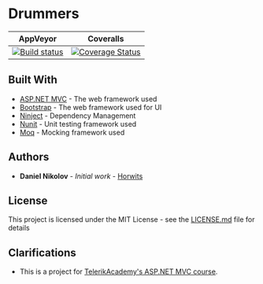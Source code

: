 # Drummers

AppVeyor | Coveralls
--- | --- |
[![Build status](https://ci.appveyor.com/api/projects/status/rjr2mwwwbfswasxl?svg=true)](https://ci.appveyor.com/project/Horwits/drummers) | [![Coverage Status](https://coveralls.io/repos/github/Horwits/Drummers/badge.svg)](https://coveralls.io/github/Horwits/Drummers)

## Built With

* [ASP.NET MVC](https://www.asp.net/mvc) - The web framework used
* [Bootstrap](http://getbootstrap.com/) - The web framework used for UI
* [Ninject](http://www.ninject.org/) - Dependency Management
* [Nunit](https://www.nunit.org/) - Unit testing framework used
* [Moq](http://www.moqthis.com/) - Mocking framework used

## Authors

* **Daniel Nikolov** - *Initial work* - [Horwits](https://github.com/Horwits)

## License

This project is licensed under the MIT License - see the [LICENSE.md](https://github.com/Horwits/Drummers/blob/master/LICENSE) file for details

## Clarifications

* This is a project for [TelerikAcademy's ASP.NET MVC course](https://telerikacademy.com/Courses/asp-net-mvc).


